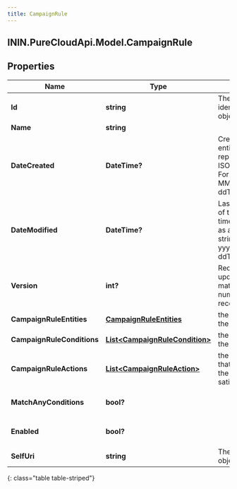 ```yaml
---
title: CampaignRule
---
```

## ININ.PureCloudApi.Model.CampaignRule

## Properties

|Name | Type | Description | Notes|
|------------ | ------------- | ------------- | -------------|
| **Id** | **string** | The globally unique identifier for the object. | [optional] |
| **Name** | **string** |  | [optional] |
| **DateCreated** | **DateTime?** | Creation time of the entity. Date time is represented as an ISO-8601 string. For example: yyyy-MM-ddTHH:mm:ss.SSSZ | [optional] |
| **DateModified** | **DateTime?** | Last modified time of the entity. Date time is represented as an ISO-8601 string. For example: yyyy-MM-ddTHH:mm:ss.SSSZ | [optional] |
| **Version** | **int?** | Required for updates, must match the version number of the most recent update | [optional] |
| **CampaignRuleEntities** | [**CampaignRuleEntities**](CampaignRuleEntities.html) | the list of entities the rule monitors | |
| **CampaignRuleConditions** | [**List&lt;CampaignRuleCondition&gt;**](CampaignRuleCondition.html) | the list of conditions the are evaluated | |
| **CampaignRuleActions** | [**List&lt;CampaignRuleAction&gt;**](CampaignRuleAction.html) | the list of actions that are executed if the conditions are satisfied | |
| **MatchAnyConditions** | **bool?** |  | [optional] [default to false]|
| **Enabled** | **bool?** |  | [optional] [default to false]|
| **SelfUri** | **string** | The URI for this object | [optional] |
{: class="table table-striped"}


